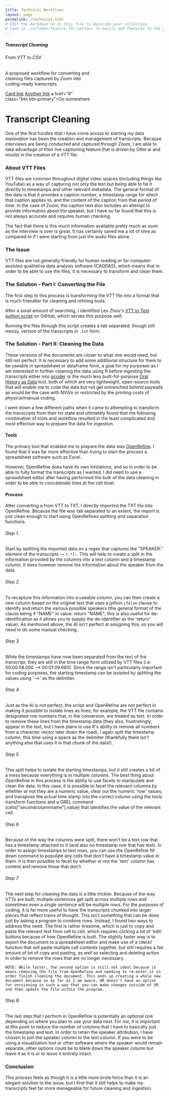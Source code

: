 ```yaml
---
title: Technical Workflows
layout: page
permalink: /technical.html
# Edit the markdown on in this file to describe your collection
# Look in _includes/feature for options to easily add features to the page
---
```


<div class="card" style="width: 18rem;">
  <div class="card-body">
    <h5 class="card-title">Transcript Cleaning</h5>
    <h6 class="card-subtitle mb-2 text-muted">From VTT to CSV</h6>
    <p class="card-text">A proposed workflow for converting and cleaning files captured by Zoom into coding-ready transcripts</p>
    <a href="#" class="card-link">Card link</a>
    <a href="#" class="card-link">Another link</a>
    a href="#" class="btn btn-primary">Go somewhere</a>
  </div>
</div>

# Transcript Cleaning

One of the first hurdles that I have come across to starting my data exploration has been the creation and management of transcripts. Because interviews are being conducted and captured through Zoom, I am able to take advantage of their live captioning feature that is driven by Otter.ai and results in the creation of a VTT file.

### About VTT Files

VTT files are common throughout digital video spaces (including things like YouTube) as a way of capturing not only the text but being able to tie it directly to timestamps and other relevant metadata. The general format of the data is that it provides a caption number, a timestamp range for which that caption applies to, and the content of the caption from that period of time. In the case of Zoom, the caption text also includes an attempt to provide information about the speaker, but I have so far found that this is not always accurate and requires human checking.

The fact that there is this much information available pretty much as soon as the interview is over is great. It has certainly saved me a lot of time as compared to if I were starting from just the audio files alone.

### The Issue

VTT files are not generally friendly for human reading or for computer-assisted qualitative data analysis software (CAQDAS), which means that in order to be able to use the files, it is necessary to transform and clean them.

### The Solution - Part I: Converting the File

The first step to this process is transforming the VTT file into a format that is much friendlier for cleaning and refining tools.

After a small amount of searching, I identified Leo Zhou's <a href="https://gist.github.com/glasslion/b2fcad16bc8a9630dbd7a945ab5ebf5e">VTT to Text python script</a> on GitHub, which serves this purpose well.

Running the files through this script creates a tab separated, though still messy, version of the transcripts in `.txt` form.

### The Solution - Part II: Cleaning the Data

These versions of the documents are closer to what one would need, but still not perfect. It is necessary to add some additional structure for them to be useable in spreadsheet or dataframe form, a goal for my purposes as I am interested in further cleaning the data using R before ingesting the transcripts either into <a href="https://ropenscilabs.github.io/qcoder/index.html">qcoder</a> or the much less built-for-purpose <a href="https://uidaholib.github.io/oral-history-as-data/">Oral History as Data</a> tool, both of which are very lightweight, open-source tools that will enable me to code the data but not get entrenched behind paywalls as would be the case with NViVo or restricted by the printing costs of physical/manual coding.

I went down a few different paths when it came to attempting to transform the transcripts from their txt state and ultimately found that the following combination of tools and workflow resulted in the least complicated and most effective way to prepare the data for ingestion.

#### Tools

The primary tool that enabled me to prepare the data was <a href="https://openrefine.org/">OpenRefine</a>. I found that it was far more effective than trying to start the process a spreadsheet software such as Excel.

However, OpenRefine does have its own limitations, and so in order to be able to fully format the transcripts as I wanted, I did need to use a spreadsheet editor after having performed the bulk of the data cleaning in order to be able to concatenate lines at the cell level.

#### Process

After converting a from VTT to TXT, I directly imported the TXT file into OpenRefine. Because the file was tab separated to an extent, the import is just clean enough to start using OpenRefines splitting and separation functions.

###### Step 1.

Start by splitting the imported data on a regex that captures the "SPEAKER:" element of the transcripts — ` (.*): `. This will help to create a split in the information provided by the columns into a text column and a timestamp column. It does however remove the information about the speaker from the data.

###### Step 2.

To recapture this information into a useable column, you can then create a new column based on the original text that uses a jython `ifelse` clause to identify and return the various possible speakers (the general format of the clause being if "NAME" in value: return "NAME"; this is also useful for de-identification as it allows you to supply the de-identifier as the 'return' value). As mentioned above, the AI isn't perfect at assigning this, so you will need to do some manual checking.

###### Step 3.

While the timestamps have now been separated from the text of the transcript, they are still in the time range form utilized by VTT files (i.e. 00:00:58.050 --> 00:01:09.660). Since the range isn't particularly important for coding purposes, the starting timestamp can be isolated by splitting the values using '-->' as the delimiter.

###### Step 4.

Just as the AI is not perfect, the script and OpenRefine are not perfect in making it possible to isolate lines as lines; for example, the VTT file contains designated row numbers that, in the conversion, are treated as text. In order to remove these lines from the timestamp data (they also, frustratingly, appear in the text, but I have plans to use R's ability to remove all numbers from a character vector later down the road), I again split the timestamp column, this time using a space as the delimiter (thankfully there isn't anything else that uses it in that chunk of the data!).

###### Step 5.

This split helps to isolate the starting timestamps, but it still creates a bit of a mess because everything is in multiple columns. The best thing about OpenRefine in this process is the ability to use facets to manipulate and clean the data. In this case, it is possible to facet the relevant columns by whether or not they are a numeric value, clear out the numeric 'row' values, and transpose the actual time stamp into the correct column using the tools transform functions and a GREL command (cells["secondcolumnname"].value) that identifies the value of the relevant cell.

###### Step 6.
Because of the way the columns were split, there won't be a text row that has a timestamp attached to it (and also no timestamp row that has text). In order to assign timestamps to text rows, you can use the OpenRefine fill down command to populate any cells that don't have a timestamp value in them. It is then possible to facet by whether or not the 'text' column has content and remove those that don't.

###### Step 7. 
The next step for cleaning the data is a little trickier. Because of the way VTTs are built, multiple sentences get split across multiple rows and sometimes even a single sentence will be multiple rows. For the purposes of coding, it is far more useful to have the transcripts chunked into larger pieces that reflect trains of thought. This isn't something that can be done just by asking a program to combine rows. Instead, I found two ways to address this need. The first is rather tiresome, which is just to copy and paste the relevant text from cell to cell, which requires clicking a lot of 'edit' buttons because of how OpenRefine is built. The slightly faster way is to export the document to a spreadsheet editor and make use of a  `CONCAT` function that will paste multiple cell contents together, but still requires a fair amount of lot of copy and pasting, as well as selecting and deleting action in order to remove the rows that are no longer necessary.
    
    NOTE: While faster, the second option is still not ideal because it means removing the file from OpenRefine and needing to re-enter it in order finish cleaning the document. This ends up creating a whole new document because as as far as I am aware, OR doesn't have an option for versioning in such a way that you can make changes outside of OR and then update the file within the program.

###### Step 8.

The last step that I perform in OpenRefine is potentially an optional one depending on where you plan to use your data next. For me, it is important at this point to reduce the number of columns that I have to basically just the timestamp and text. In order to retain the speaker attribution, I have chosen to join the speaker column to the text column. If you were to be using a visualization tool or other software where the speaker would remain separate, other options could be to blank down the speaker column but leave it as it is or to leave it entirely intact.

### Conclusion 

This process feels as though it is a little more brute force than it is an elegant solution to the issue, but I find that it still helps to make my transcripts feel far more manageable for future cleaning and ingestion.